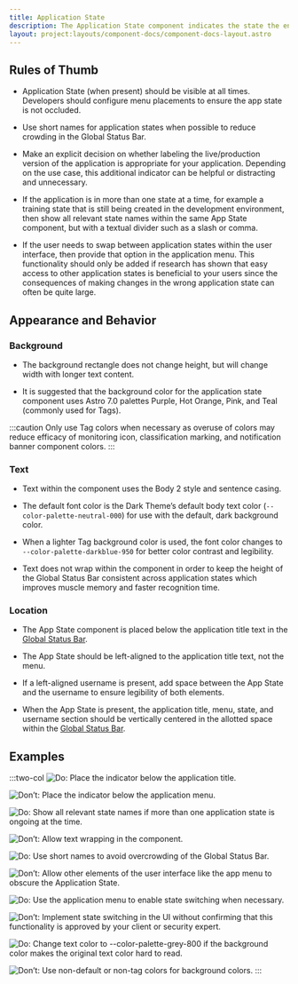 ```yaml
---
title: Application State
description: The Application State component indicates the state the entire application is in (such as Live, Exercise, Training, or Development), so that the user does not execute a command on a live asset unintentionally.
layout: project:layouts/component-docs/component-docs-layout.astro
---
```


## Rules of Thumb

- Application State (when present) should be visible at all times. Developers should configure menu placements to ensure the app state is not occluded.

- Use short names for application states when possible to reduce crowding in the Global Status Bar.

- Make an explicit decision on whether labeling the live/production version of the application is appropriate for your application. Depending on the use case, this additional indicator can be helpful or distracting and unnecessary.

- If the application is in more than one state at a time, for example a training state that is still being created in the development environment, then show all relevant state names within the same App State component, but with a textual divider such as a slash or comma.

- If the user needs to swap between application states within the user interface, then provide that option in the application menu. This functionality should only be added if research has shown that easy access to other application states is beneficial to your users since the consequences of making changes in the wrong application state can often be quite large.

## Appearance and Behavior

### Background

- The background rectangle does not change height, but will change width with longer text content.

- It is suggested that the background color for the application state component uses Astro 7.0 palettes Purple, Hot Orange, Pink, and Teal (commonly used for Tags).

:::caution
Only use Tag colors when necessary as overuse of colors may reduce efficacy of monitoring icon, classification marking, and notification banner component colors.
:::

### Text

- Text within the component uses the Body 2 style and sentence casing.

- The default font color is the Dark Theme’s default body text color (`--color-palette-neutral-000`) for use with the default, dark background color.

- When a lighter Tag background color is used, the font color changes to `--color-palette-darkblue-950` for better color contrast and legibility.

- Text does not wrap within the component in order to keep the height of the Global Status Bar consistent across application states which improves muscle memory and faster recognition time.

### Location

- The App State component is placed below the application title text in the [Global Status Bar](https://www.astrouxds.com/components/global-status-bar/).

- The App State should be left-aligned to the application title text, not the menu.

- If a left-aligned username is present, add space between the App State and the username to ensure legibility of both elements.

- When the App State is present, the application title, menu, state, and username section should be vertically centered in the allotted space within the [Global Status Bar](https://www.astrouxds.com/components/global-status-bar/).

## Examples

:::two-col
![Do: Place the indicator below the application title.](/img/components/app-state-do-1.png "Do: Place the indicator below the application title.")

![Don’t: Place the indicator below the application menu.](/img/components/app-state-dont-1.png "Don’t: Place the indicator below the application menu.")

![Do: Show all relevant state names if more than one application state is ongoing at the time.](/img/components/app-state-do-2.png "Do: Show all relevant state names if more than one application state is ongoing at the time.")

![Don’t: Allow text wrapping in the component.](/img/components/app-state-dont-2.png "Don’t: Allow text wrapping in the component.")

![Do: Use short names to avoid overcrowding of the Global Status Bar.](/img/components/app-state-do-3.png "Do: Use short names to avoid overcrowding of the Global Status Bar.")

![Don’t: Allow other elements of the user interface like the app menu to obscure the Application State.](/img/components/app-state-dont-3.png "Don’t: Allow other elements of the user interface like the app menu to obscure the Application State.")

![Do: Use the application menu to enable state switching when necessary.](/img/components/app-state-do-4.png "Do: Use the application menu to enable state switching when necessary.")

![Don’t: Implement state switching in the UI without confirming that this functionality is approved by your client or security expert.](/img/components/app-state-dont-4.png "Don’t: Implement state switching in the UI without confirming that this functionality is approved by your client or security expert.")

![Do: Change text color to `--color-palette-grey-800` if the background color makes the original text color hard to read.](/img/components/app-state-do-5.png "Do: Change text color to --color-palette-grey-800 if the background color makes the original text color hard to read.")

![Don’t: Use non-default or non-tag colors for background colors.](/img/components/app-state-dont-5.png "Don’t: Use non-default or non-tag colors for background colors.")
:::
